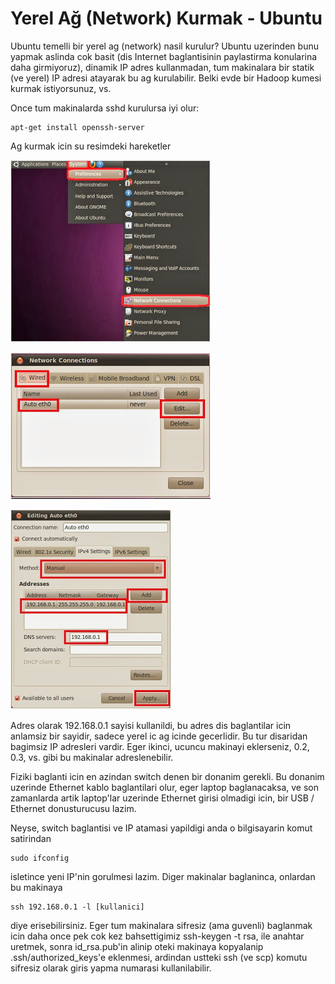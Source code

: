 # Yerel Ağ (Network) Kurmak - Ubuntu

Ubuntu temelli bir yerel ag (network) nasil kurulur? Ubuntu uzerinden
bunu yapmak aslinda cok basit (dis Internet baglantisinin paylastirma
konularina daha girmiyoruz), dinamik IP adres kullanmadan, tum
makinalara bir statik (ve yerel) IP adresi atayarak bu ag
kurulabilir. Belki evde bir Hadoop kumesi kurmak istiyorsunuz, vs.

Once tum makinalarda sshd kurulursa iyi olur:

```
apt-get install openssh-server
```

Ag kurmak icin su resimdeki hareketler

![](550px-1-169.jpg)

![](2-100.jpg)

![](4-51.jpg)


Adres olarak 192.168.0.1 sayisi kullanildi, bu adres dis baglantilar
icin anlamsiz bir sayidir, sadece yerel ic ag icinde gecerlidir. Bu
tur disaridan bagimsiz IP adresleri vardir. Eger ikinci, ucuncu
makinayi eklerseniz, 0.2, 0.3, vs. gibi bu makinalar adreslenebilir.

Fiziki baglanti icin en azindan switch denen bir donanim gerekli. Bu
donanim uzerinde Ethernet kablo baglantilari olur, eger laptop
baglanacaksa, ve son zamanlarda artik laptop'lar uzerinde Ethernet
girisi olmadigi icin, bir USB / Ethernet donusturucusu lazim.

Neyse, switch baglantisi ve IP atamasi yapildigi anda o bilgisayarin
komut satirindan

```
sudo ifconfig
```

isletince yeni IP'nin gorulmesi lazim. Diger makinalar baglaninca,
onlardan bu makinaya

```
ssh 192.168.0.1 -l [kullanici]
```

diye erisebilirsiniz. Eger tum makinalara sifresiz (ama guvenli)
baglanmak icin daha once pek cok kez bahsettigimiz ssh-keygen -t rsa,
ile anahtar uretmek, sonra id_rsa.pub'in alinip oteki makinaya
kopyalanip .ssh/authorized_keys'e eklenmesi, ardindan ustteki ssh (ve
scp) komutu sifresiz olarak giris yapma numarasi kullanilabilir.

